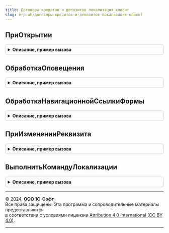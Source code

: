 ```yaml
---
title: Договоры кредитов и депозитов локализация клиент
slug: erp-uh/договоры-кредитов-и-депозитов-локализация-клиент
---
```



## ПриОткрытии
<details style="margin: 1em 0; padding: 0.5em; border: 1px solid #ccc; border-radius: 6px;">

<summary style="font-weight: bold; cursor: pointer;">Описание, пример вызова</summary>

```bsl

// Обработчик события ПриОткрытии формы элемента справочника Договоры
//
// Параметры:
//  Отказ - Булево - признак отказа.
//  Форма - ФормаКлиентскогоПриложения - форма, для которой выполняется обработчик.
//
Процедура ПриОткрытии(Отказ, Форма) Экспорт
```

Пример вызова
```bsl
ДоговорыКредитовИДепозитовЛокализацияКлиент.ПриОткрытии(Отказ, Форма) 
```
</details>

## ОбработкаОповещения
<details style="margin: 1em 0; padding: 0.5em; border: 1px solid #ccc; border-radius: 6px;">

<summary style="font-weight: bold; cursor: pointer;">Описание, пример вызова</summary>

```bsl

// Обработчик события ОбработкаОповещения формы элемента справочника Договоры
//
// Параметры:
//  ИмяСобытия - Строка - см. описание платформенного метода ОбработкаОповещения
//  Параметр - ЛюбаяСсылка - см. описание платформенного метода ОбработкаОповещения
//  Источник - ЛюбаяСсылка - см. описание платформенного метода ОбработкаОповещения
//  Форма - ФормаКлиентскогоПриложения - форма, для которой выполняется процедура.
//
Процедура ОбработкаОповещения(ИмяСобытия, Параметр, Источник, Форма) Экспорт
```

Пример вызова
```bsl
ДоговорыКредитовИДепозитовЛокализацияКлиент.ОбработкаОповещения(ИмяСобытия, Параметр, Источник, Форма) 
```
</details>

## ОбработкаНавигационнойСсылкиФормы
<details style="margin: 1em 0; padding: 0.5em; border: 1px solid #ccc; border-radius: 6px;">

<summary style="font-weight: bold; cursor: pointer;">Описание, пример вызова</summary>

```bsl

Процедура ОбработкаНавигационнойСсылкиФормы(Элемент, НавигационнаяСсылкаФорматированнойСтроки, СтандартнаяОбработка, Форма) Экспорт
```

Пример вызова
```bsl
ДоговорыКредитовИДепозитовЛокализацияКлиент.ОбработкаНавигационнойСсылкиФормы(Элемент, НавигационнаяСсылкаФорматированнойСтроки, СтандартнаяОбработка, Форма) 
```
</details>

## ПриИзмененииРеквизита
<details style="margin: 1em 0; padding: 0.5em; border: 1px solid #ccc; border-radius: 6px;">

<summary style="font-weight: bold; cursor: pointer;">Описание, пример вызова</summary>

```bsl

// Обработчик события изменения
//
// Параметры:
//     Элемент - ПолеФормы - Изменившийся элемент.
//     Форма - ФормаКлиентскогоПриложения - Форма.
//
Процедура ПриИзмененииРеквизита(Элемент, Форма) Экспорт
```

Пример вызова
```bsl
ДоговорыКредитовИДепозитовЛокализацияКлиент.ПриИзмененииРеквизита(Элемент, Форма) 
```
</details>

## ВыполнитьКомандуЛокализации
<details style="margin: 1em 0; padding: 0.5em; border: 1px solid #ccc; border-radius: 6px;">

<summary style="font-weight: bold; cursor: pointer;">Описание, пример вызова</summary>

```bsl

Процедура ВыполнитьКомандуЛокализации(Команда, Форма) Экспорт
```

Пример вызова
```bsl
ДоговорыКредитовИДепозитовЛокализацияКлиент.ВыполнитьКомандуЛокализации(Команда, Форма) 
```
</details>

---

© 2024, **ООО 1С-Софт**  
Все права защищены. Эта программа и сопроводительные материалы предоставляются  
в соответствии с условиями лицензии [Attribution 4.0 International (CC BY 4.0)](https://creativecommons.org/licenses/by/4.0/legalcode).

---
